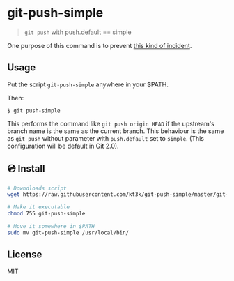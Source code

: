# git-push-simple

> `git push` with push.default == simple

One purpose of this command is to prevent [this kind of incident](https://news.ycombinator.com/item?id=6713742).

## Usage

Put the script `git-push-simple` anywhere in your $PATH.

Then:

```
$ git push-simple
```

This performs the command like `git push origin HEAD` if the upstream's branch name is the same as the current branch. This behaviour is the same as `git push` without parameter with `push.default` set to `simple`. (This configuration will be default in Git 2.0).

## :cd: Install

```sh
# Downdloads script
wget https://raw.githubusercontent.com/kt3k/git-push-simple/master/git-push-simple

# Make it executable
chmod 755 git-push-simple

# Move it somewhere in $PATH
sudo mv git-push-simple /usr/local/bin/
```

## License

MIT
